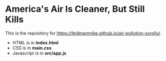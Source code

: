 # America's Air Is Cleaner, But Still Kills

This is the repository for https://feldmanmike.github.io/air-pollution-scrolly/.

- HTML is in __index.html__
- CSS is in __main.css__
- Javascript is in __src/app.js__

